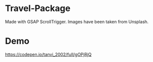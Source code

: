 # Travel-Package
Made with GSAP ScrollTrigger. Images have been taken from Unsplash.

# Demo 
https://codepen.io/tanvi_2002/full/gOPjRjQ

